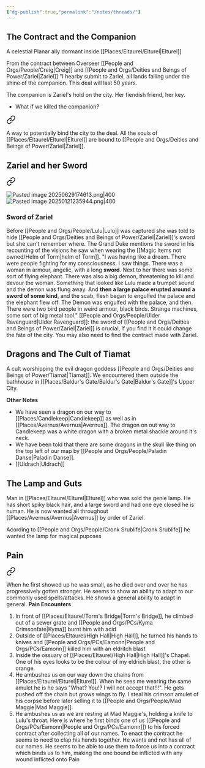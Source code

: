 ```yaml
---
{"dg-publish":true,"permalink":"/notes/threads/"}
---
```



## The Contract and the Companion

<div class="transclusion internal-embed is-loaded"><div class="markdown-embed">





A celestial Planar ally dormant inside [[Places/Eltaurel/Elturel\|Elturel]]

From the contract between Overseer [[People and Orgs/People/Creig\|Creig]] and [[People and Orgs/Deities and Beings of Power/Zariel\|Zariel]] "I hearby submit to Zariel, all lands falling under the shine of the companion. This deal will last 50 years.

The companion is Zariel's hold on the city. Her fiendish friend, her key.

- What if we killed the companion?



</div></div>


<div class="transclusion internal-embed is-loaded"><a class="markdown-embed-link" href="/the-creed-absolute/" aria-label="Open link"><svg xmlns="http://www.w3.org/2000/svg" width="24" height="24" viewBox="0 0 24 24" fill="none" stroke="currentColor" stroke-width="2" stroke-linecap="round" stroke-linejoin="round" class="svg-icon lucide-link"><path d="M10 13a5 5 0 0 0 7.54.54l3-3a5 5 0 0 0-7.07-7.07l-1.72 1.71"></path><path d="M14 11a5 5 0 0 0-7.54-.54l-3 3a5 5 0 0 0 7.07 7.07l1.71-1.71"></path></svg></a><div class="markdown-embed">





A way to potentially bind the city to the deal. All the souls of [[Places/Eltaurel/Elturel\|Elturel]] are bound to [[People and Orgs/Deities and Beings of Power/Zariel\|Zariel]]. 

</div></div>

## Zariel and her Sword

<div class="transclusion internal-embed is-loaded"><a class="markdown-embed-link" href="/people-and-orgs/deities-and-beings-of-power/zariel/" aria-label="Open link"><svg xmlns="http://www.w3.org/2000/svg" width="24" height="24" viewBox="0 0 24 24" fill="none" stroke="currentColor" stroke-width="2" stroke-linecap="round" stroke-linejoin="round" class="svg-icon lucide-link"><path d="M10 13a5 5 0 0 0 7.54.54l3-3a5 5 0 0 0-7.07-7.07l-1.72 1.71"></path><path d="M14 11a5 5 0 0 0-7.54-.54l-3 3a5 5 0 0 0 7.07 7.07l1.71-1.71"></path></svg></a><div class="markdown-embed">





![Pasted image 20250629174613.png|400](/img/user/z%20Photos/Pasted%20image%2020250629174613.png)![Pasted image 20250121235944.png|400](/img/user/z%20Photos/Pasted%20image%2020250121235944.png)


</div></div>

### Sword of Zariel 
<div class="transclusion internal-embed is-loaded"><div class="markdown-embed">



Before [[People and Orgs/People/Lulu\|Lulu]] was captured she was told to hide [[People and Orgs/Deities and Beings of Power/Zariel\|Zariel]]'s sword but she can't remember where.
The Grand Duke mentions the sword in his recounting of the visions he saw when wearing the [[Magic Items not owned/Helm of Torm\|helm of Torm]]. 
	"I was having like a dream. There were people fighting for my consciousness. I saw things. There was a woman in armour, angelic, with a long **sword**. Next to her there was some sort of flying elephant. There was also a big demon, threatening to kill and devour the woman. Something that looked like Lulu made a trumpet sound and the demon was flung away. And **then a large palace erupted around a sword of some kind**, and the scab, flesh began to engulfed the palace and the elephant flew off. The Demon was engulfed with the palace, and then. There were two bird people in weird armour, black birds. Strange machines, some sort of big metal tool."
[[People and Orgs/People/Ulder Ravenguard\|Ulder Ravenguard]]: the sword of [[People and Orgs/Deities and Beings of Power/Zariel\|Zariel]] is crucial, if you find it it could change the fate of the city. You may also need to find the contract made with Zariel. 



</div></div>
 

## Dragons and The Cult of Tiamat

<div class="transclusion internal-embed is-loaded"><div class="markdown-embed">



A cult worshipping the evil dragon goddess [[People and Orgs/Deities and Beings of Power/Tiamat\|Tiamat]]. We encountered them outside the bathhouse in [[Places/Baldur's Gate/Baldur's Gate\|Baldur's Gate]]'s Upper City.

</div></div>

**Other Notes**
- We have seen a dragon on our way to [[Places/Candlekeep\|Candlekeep]] as well as in [[Places/Avernus/Avernus\|Avernus]]. The dragon on out way to Candlekeep was a white dragon with a broken metal shackle around it's neck. 
- We have been told that there are some dragons in the skull like thing on the top left of our map by [[People and Orgs/People/Paladin Danse\|Paladin Danse]].
- [[Uldrach\|Uldrach]]

## The Lamp and Guts

<div class="transclusion internal-embed is-loaded"><div class="markdown-embed">



Man in [[Places/Eltaurel/Elturel\|Elturel]] who was sold the genie lamp.  He has short spiky black hair, and a large sword and had one eye closed he is human. He is now wanted all throughout [[Places/Avernus/Avernus\|Avernus]] by order of Zariel. 

Acording to [[People and Orgs/People/Cronk Srublife\|Cronk Srublife]] he wanted the lamp for magical puposes

</div></div>

## Pain

<div class="transclusion internal-embed is-loaded"><a class="markdown-embed-link" href="/people-and-orgs/deities-and-beings-of-power/devil-of-pain/" aria-label="Open link"><svg xmlns="http://www.w3.org/2000/svg" width="24" height="24" viewBox="0 0 24 24" fill="none" stroke="currentColor" stroke-width="2" stroke-linecap="round" stroke-linejoin="round" class="svg-icon lucide-link"><path d="M10 13a5 5 0 0 0 7.54.54l3-3a5 5 0 0 0-7.07-7.07l-1.72 1.71"></path><path d="M14 11a5 5 0 0 0-7.54-.54l-3 3a5 5 0 0 0 7.07 7.07l1.71-1.71"></path></svg></a><div class="markdown-embed">




When he first showed up he was small, as he died over and over he has progressively gotten stronger. He seems to show an ability to adapt to our commonly used spells/attacks. He shows a general ability to adapt in general. 
**Pain Encounters**
1. In front of [[Places/Eltaurel/Torm's Bridge\|Torm's Bridge]], he climbed out of a sewer grate and [[People and Orgs/PCs/Kyma Crimsonfate\|Kyma]] burnt him with acid 
2. Outside of [[Places/Eltaurel/High Hall\|High Hall]], he turned his hands to knives and [[People and Orgs/PCs/Eamonn\|People and Orgs/PCs/Eamonn]] killed him with an eldritch blast
3. Inside the ossuary of [[Places/Eltaurel/High Hall\|High Hall]]'s Chapel. One of his eyes looks to be the colour of my eldrich blast, the other is orange. 
4. He ambushes us on our way down the chains from [[Places/Eltaurel/Elturel\|Elturel]]. When he sees me wearing the same amulet he is he says "What? You!? I will not accept that!!!". He gets pushed off the chain but grows wings to fly. I steal his crimson amulet of his corpse before later selling it to [[People and Orgs/People/Mad Maggie\|Mad Maggie]]. 
5. He ambushes us as we are resting at Mad Maggie's, holding a knife to Lulu's throat. Here is where he first binds one of us ([[People and Orgs/PCs/Eamonn\|People and Orgs/PCs/Eamonn]]) to his forced contract after collecting all of our names.  To enact the contract he seems to need to clap his hands together.
He wants and not has all of our names. He seems to be able to use them to force us into a contract which binds us to him, making the one bound be inflicted with any wound inflicted onto Pain

</div></div>

